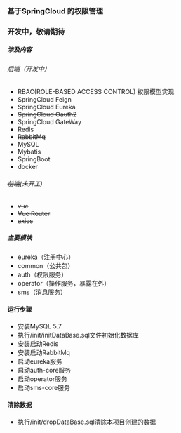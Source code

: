 ### 基于SpringCloud 的权限管理
### 开发中，敬请期待
##### 涉及内容
###### 后端（开发中）
* RBAC(ROLE-BASED ACCESS CONTROL) 权限模型实现
* SpringCloud Feign
* SpringCloud Eureka
* ~~SpringCloud Oauth2~~
* SpringCloud GateWay
* Redis
* ~~RabbitMq~~
* MySQL
* Mybatis
* SpringBoot
* docker
###### ~~前端~~(未开工)
* ~~vue~~
* ~~Vue Router~~
* ~~axios~~


##### 主要模块
* eureka（注册中心）
* common（公共包）
* auth（权限服务）
* operator（操作服务，暴露在外）
* sms（消息服务）

#### 运行步骤 
* 安装MySQL 5.7
* 执行/init/initDataBase.sql文件初始化数据库
* 安装启动Redis
* 安装启动RabbitMq
* 启动eureka服务
* 启动auth-core服务
* 启动operator服务
* 启动sms-core服务

#### 清除数据
* 执行/init/dropDataBase.sql清除本项目创建的数据